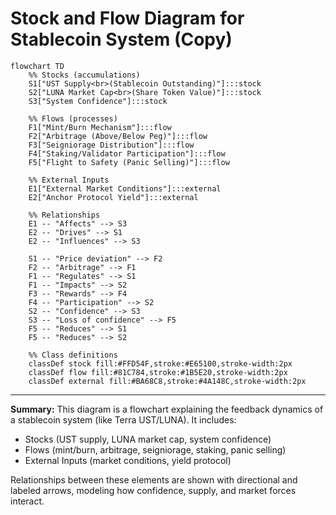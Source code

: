 # Stock and Flow Diagram for Stablecoin System (Copy)

```mermaid
flowchart TD
    %% Stocks (accumulations)
    S1["UST Supply<br>(Stablecoin Outstanding)"]:::stock
    S2["LUNA Market Cap<br>(Share Token Value)"]:::stock
    S3["System Confidence"]:::stock

    %% Flows (processes)
    F1["Mint/Burn Mechanism"]:::flow
    F2["Arbitrage (Above/Below Peg)"]:::flow
    F3["Seigniorage Distribution"]:::flow
    F4["Staking/Validator Participation"]:::flow
    F5["Flight to Safety (Panic Selling)"]:::flow

    %% External Inputs
    E1["External Market Conditions"]:::external
    E2["Anchor Protocol Yield"]:::external

    %% Relationships
    E1 -- "Affects" --> S3
    E2 -- "Drives" --> S1
    E2 -- "Influences" --> S3

    S1 -- "Price deviation" --> F2
    F2 -- "Arbitrage" --> F1
    F1 -- "Regulates" --> S1
    F1 -- "Impacts" --> S2
    F3 -- "Rewards" --> F4
    F4 -- "Participation" --> S2
    S2 -- "Confidence" --> S3
    S3 -- "Loss of confidence" --> F5
    F5 -- "Reduces" --> S1
    F5 -- "Reduces" --> S2

    %% Class definitions
    classDef stock fill:#FFD54F,stroke:#E65100,stroke-width:2px
    classDef flow fill:#81C784,stroke:#1B5E20,stroke-width:2px
    classDef external fill:#BA68C8,stroke:#4A148C,stroke-width:2px
```

---

**Summary:**
This diagram is a flowchart explaining the feedback dynamics of a stablecoin system (like Terra UST/LUNA). It includes:

- Stocks (UST supply, LUNA market cap, system confidence)
- Flows (mint/burn, arbitrage, seigniorage, staking, panic selling)
- External Inputs (market conditions, yield protocol)

Relationships between these elements are shown with directional and labeled arrows, modeling how confidence, supply, and market forces interact.
